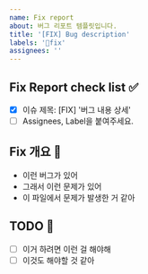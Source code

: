 ```yaml
---
name: Fix report
about: 버그 리포트 템플릿입니다.
title: '[FIX] Bug description'
labels: '🐛fix'
assignees: ''
---
```


<!-- ---
name: Fix Report Template
about: 버그 리포트 템플릿입니다.
title: [FIX] 버그 내용 상세
labels: 🐛fix
assignees: ''
--- -->

<!-- 하나씩 확인 후 체크박스에 표시해주세요. -->

## Fix Report check list ✅

- [x] 이슈 제목: [FIX] '버그 내용 상세'
- [ ] Assignees, Label을 붙여주세요.

## Fix 개요 🐛

- 이런 버그가 있어
- 그래서 이런 문제가 있어
- 이 파일에서 문제가 발생한 거 같아

## TODO 📝

- [ ] 이거 하려면 이런 걸 해야해
- [ ] 이것도 해야할 것 같아
